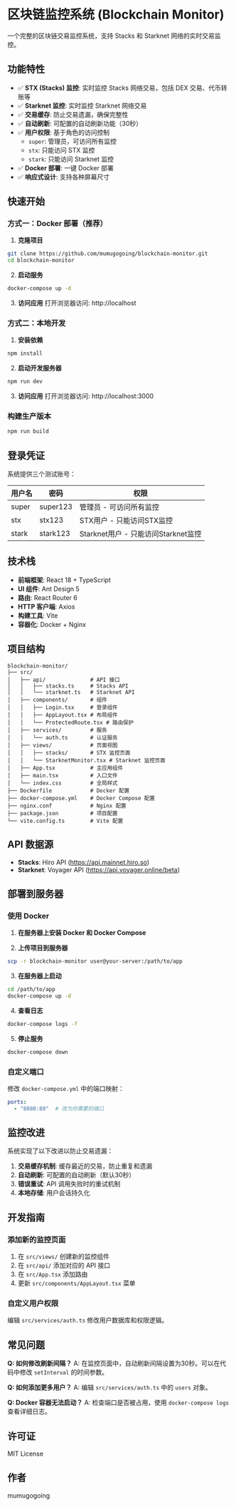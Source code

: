 # 区块链监控系统 (Blockchain Monitor)

一个完整的区块链交易监控系统，支持 Stacks 和 Starknet 网络的实时交易监控。

## 功能特性

- ✅ **STX (Stacks) 监控**: 实时监控 Stacks 网络交易，包括 DEX 交易、代币转账等
- ✅ **Starknet 监控**: 实时监控 Starknet 网络交易
- ✅ **交易缓存**: 防止交易遗漏，确保完整性
- ✅ **自动刷新**: 可配置的自动刷新功能（30秒）
- ✅ **用户权限**: 基于角色的访问控制
  - `super`: 管理员，可访问所有监控
  - `stx`: 只能访问 STX 监控
  - `stark`: 只能访问 Starknet 监控
- ✅ **Docker 部署**: 一键 Docker 部署
- ✅ **响应式设计**: 支持各种屏幕尺寸

## 快速开始

### 方式一：Docker 部署（推荐）

1. **克隆项目**
```bash
git clone https://github.com/mumugogoing/blockchain-monitor.git
cd blockchain-monitor
```

2. **启动服务**
```bash
docker-compose up -d
```

3. **访问应用**
打开浏览器访问: http://localhost

### 方式二：本地开发

1. **安装依赖**
```bash
npm install
```

2. **启动开发服务器**
```bash
npm run dev
```

3. **访问应用**
打开浏览器访问: http://localhost:3000

### 构建生产版本

```bash
npm run build
```

## 登录凭证

系统提供三个测试账号：

| 用户名 | 密码 | 权限 |
|--------|------|------|
| super  | super123 | 管理员 - 可访问所有监控 |
| stx    | stx123   | STX用户 - 只能访问STX监控 |
| stark  | stark123 | Starknet用户 - 只能访问Starknet监控 |

## 技术栈

- **前端框架**: React 18 + TypeScript
- **UI 组件**: Ant Design 5
- **路由**: React Router 6
- **HTTP 客户端**: Axios
- **构建工具**: Vite
- **容器化**: Docker + Nginx

## 项目结构

```
blockchain-monitor/
├── src/
│   ├── api/              # API 接口
│   │   ├── stacks.ts     # Stacks API
│   │   └── starknet.ts   # Starknet API
│   ├── components/       # 组件
│   │   ├── Login.tsx     # 登录组件
│   │   ├── AppLayout.tsx # 布局组件
│   │   └── ProtectedRoute.tsx # 路由保护
│   ├── services/         # 服务
│   │   └── auth.ts       # 认证服务
│   ├── views/            # 页面视图
│   │   ├── stacks/       # STX 监控页面
│   │   └── StarknetMonitor.tsx # Starknet 监控页面
│   ├── App.tsx           # 主应用组件
│   ├── main.tsx          # 入口文件
│   └── index.css         # 全局样式
├── Dockerfile            # Docker 配置
├── docker-compose.yml    # Docker Compose 配置
├── nginx.conf            # Nginx 配置
├── package.json          # 项目配置
└── vite.config.ts        # Vite 配置
```

## API 数据源

- **Stacks**: Hiro API (https://api.mainnet.hiro.so)
- **Starknet**: Voyager API (https://api.voyager.online/beta)

## 部署到服务器

### 使用 Docker

1. **在服务器上安装 Docker 和 Docker Compose**

2. **上传项目到服务器**
```bash
scp -r blockchain-monitor user@your-server:/path/to/app
```

3. **在服务器上启动**
```bash
cd /path/to/app
docker-compose up -d
```

4. **查看日志**
```bash
docker-compose logs -f
```

5. **停止服务**
```bash
docker-compose down
```

### 自定义端口

修改 `docker-compose.yml` 中的端口映射：

```yaml
ports:
  - "8080:80"  # 改为你需要的端口
```

## 监控改进

系统实现了以下改进以防止交易遗漏：

1. **交易缓存机制**: 缓存最近的交易，防止重复和遗漏
2. **自动刷新**: 可配置的自动刷新（默认30秒）
3. **错误重试**: API 调用失败时的重试机制
4. **本地存储**: 用户会话持久化

## 开发指南

### 添加新的监控页面

1. 在 `src/views/` 创建新的监控组件
2. 在 `src/api/` 添加对应的 API 接口
3. 在 `src/App.tsx` 添加路由
4. 更新 `src/components/AppLayout.tsx` 菜单

### 自定义用户权限

编辑 `src/services/auth.ts` 修改用户数据库和权限逻辑。

## 常见问题

**Q: 如何修改刷新间隔？**
A: 在监控页面中，自动刷新间隔设置为30秒。可以在代码中修改 `setInterval` 的时间参数。

**Q: 如何添加更多用户？**
A: 编辑 `src/services/auth.ts` 中的 `users` 对象。

**Q: Docker 容器无法启动？**
A: 检查端口是否被占用，使用 `docker-compose logs` 查看详细日志。

## 许可证

MIT License

## 作者

mumugogoing
